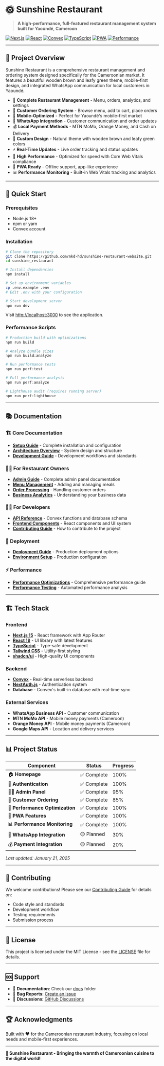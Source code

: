 # 🌞 Sunshine Restaurant

> **A high-performance, full-featured restaurant management system built for Yaoundé, Cameroon**

[![Next.js](https://img.shields.io/badge/Next.js-15.3.4-black?style=flat&logo=next.js)](https://nextjs.org/)
[![React](https://img.shields.io/badge/React-18.3.1-blue?style=flat&logo=react)](https://react.dev/)
[![Convex](https://img.shields.io/badge/Convex-Backend-orange?style=flat&logo=convex)](https://convex.dev/)
[![TypeScript](https://img.shields.io/badge/TypeScript-5.8.2-blue?style=flat&logo=typescript)](https://www.typescriptlang.org/)
[![PWA](https://img.shields.io/badge/PWA-Ready-green?style=flat&logo=pwa)](https://web.dev/progressive-web-apps/)
[![Performance](https://img.shields.io/badge/Core%20Web%20Vitals-Optimized-brightgreen?style=flat)](https://web.dev/vitals/)

---

## 🎯 Project Overview

Sunshine Restaurant is a comprehensive restaurant management and ordering system designed specifically for the Cameroonian market. It features a beautiful wooden brown and leafy green theme, mobile-first design, and integrated WhatsApp communication for local customers in Yaoundé.

- 🏪 **Complete Restaurant Management** - Menu, orders, analytics, and settings
- 🛒 **Customer Ordering System** - Browse menu, add to cart, place orders
- 📱 **Mobile-Optimized** - Perfect for Yaoundé's mobile-first market
- 💬 **WhatsApp Integration** - Customer communication and order updates
- 💰 **Local Payment Methods** - MTN MoMo, Orange Money, and Cash on Delivery
- 🎨 **Custom Design** - Natural theme with wooden brown and leafy green colors
- ⚡ **Real-Time Updates** - Live order tracking and status updates
- 🚀 **High Performance** - Optimized for speed with Core Web Vitals compliance
- 📱 **PWA Ready** - Offline support, app-like experience
- 📊 **Performance Monitoring** - Built-in Web Vitals tracking and analytics

---

## 🚀 Quick Start

### Prerequisites
- Node.js 18+
- npm or yarn
- Convex account

### Installation

```bash
# Clone the repository
git clone https://github.com/nkd-hd/sunshine-restaurant-website.git
cd sunshine_restaurant

# Install dependencies
npm install

# Set up environment variables
cp .env.example .env
# Edit .env with your configuration

# Start development server
npm run dev
```

Visit [http://localhost:3000](http://localhost:3000) to see the application.

### Performance Scripts

```bash
# Production build with optimizations
npm run build

# Analyze bundle sizes
npm run build:analyze

# Run performance tests
npm run perf:test

# Full performance analysis
npm run perf:analyze

# Lighthouse audit (requires running server)
npm run perf:lighthouse
```

---

## 📚 Documentation

### 🏗️ Core Documentation
- **[Setup Guide](docs/setup/README.md)** - Complete installation and configuration
- **[Architecture Overview](docs/architecture/README.md)** - System design and structure
- **[Development Guide](docs/development/README.md)** - Development workflows and standards

### 👨‍💼 For Restaurant Owners
- **[Admin Guide](docs/admin/README.md)** - Complete admin panel documentation
- **[Menu Management](docs/admin/menu-management.md)** - Adding and managing meals
- **[Order Processing](docs/admin/order-management.md)** - Handling customer orders
- **[Business Analytics](docs/admin/analytics.md)** - Understanding your business data

### 👩‍💻 For Developers
- **[API Reference](docs/api/README.md)** - Convex functions and database schema
- **[Frontend Components](docs/frontend/README.md)** - React components and UI system
- **[Contributing Guide](docs/development/contributing.md)** - How to contribute to the project

### 🚀 Deployment
- **[Deployment Guide](docs/deployment/README.md)** - Production deployment options
- **[Environment Setup](docs/deployment/environment.md)** - Production configuration

### ⚡ Performance
- **[Performance Optimizations](PERFORMANCE_OPTIMIZATIONS.md)** - Comprehensive performance guide
- **[Performance Testing](scripts/performance-test.js)** - Automated performance analysis

---

## 🏗️ Tech Stack

### Frontend
- **[Next.js 15](https://nextjs.org)** - React framework with App Router
- **[React 19](https://react.dev)** - UI library with latest features
- **[TypeScript](https://www.typescriptlang.org)** - Type-safe development
- **[Tailwind CSS](https://tailwindcss.com)** - Utility-first styling
- **[shadcn/ui](https://ui.shadcn.com)** - High-quality UI components

### Backend
- **[Convex](https://convex.dev)** - Real-time serverless backend
- **[NextAuth.js](https://next-auth.js.org)** - Authentication system
- **Database** - Convex's built-in database with real-time sync

### External Services
- **WhatsApp Business API** - Customer communication
- **MTN MoMo API** - Mobile money payments (Cameroon)
- **Orange Money API** - Mobile money payments (Cameroon)
- **Google Maps API** - Location and delivery services

---

## 📊 Project Status

| Component | Status | Progress |
|-----------|--------|----------|
| 🏠 **Homepage** | ✅ Complete | 100% |
| 🔐 **Authentication** | ✅ Complete | 100% |
| 👨‍💼 **Admin Panel** | ✅ Complete | 95% |
| 🛒 **Customer Ordering** | ✅ Complete | 85% |
| 🚀 **Performance Optimization** | ✅ Complete | 100% |
| 📱 **PWA Features** | ✅ Complete | 100% |
| 📊 **Performance Monitoring** | ✅ Complete | 100% |
| 💬 **WhatsApp Integration** | 🟡 Planned | 30% |
| 💰 **Payment Integration** | 🟡 Planned | 20% |

*Last updated: January 21, 2025*

---

## 🤝 Contributing

We welcome contributions! Please see our [Contributing Guide](docs/development/contributing.md) for details on:
- Code style and standards
- Development workflow
- Testing requirements
- Submission process

---

## 📄 License

This project is licensed under the MIT License - see the [LICENSE](LICENSE) file for details.

---

## 🆘 Support

- 📖 **Documentation**: Check our [docs](docs/) folder
- 🐛 **Bug Reports**: [Create an issue](https://github.com/nkd-hd/sunshine-restaurant-website/issues)
- 💬 **Discussions**: [GitHub Discussions](https://github.com/nkd-hd/sunshine-restaurant-website/discussions)

---

## 🏆 Acknowledgments

Built with ❤️ for the Cameroonian restaurant industry, focusing on local needs and mobile-first experiences.

---

**🌟 Sunshine Restaurant - Bringing the warmth of Cameroonian cuisine to the digital world!**
